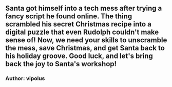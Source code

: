 ## Santa got himself into a tech mess after trying a fancy script he found online. The thing scrambled his secret Christmas recipe into a digital puzzle that even Rudolph couldn't make sense of! Now, we need your skills to unscramble the mess, save Christmas, and get Santa back to his holiday groove. Good luck, and let's bring back the joy to Santa's workshop!


### Author: vipolus

